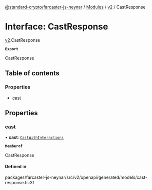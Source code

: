 [@standard-crypto/farcaster-js-neynar](../README.md) / [Modules](../modules.md) / [v2](../modules/v2.md) / CastResponse

# Interface: CastResponse

[v2](../modules/v2.md).CastResponse

**`Export`**

CastResponse

## Table of contents

### Properties

- [cast](v2.CastResponse.md#cast)

## Properties

### cast

• **cast**: [`CastWithInteractions`](../modules/v2.md#castwithinteractions)

**`Memberof`**

CastResponse

#### Defined in

packages/farcaster-js-neynar/src/v2/openapi/generated/models/cast-response.ts:31
